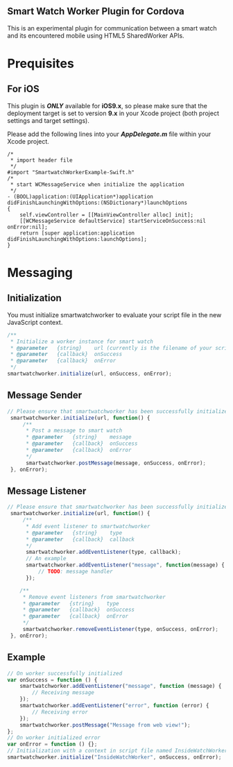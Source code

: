 Smart Watch Worker Plugin for Cordova
---
This is an experimental plugin for communication between a smart watch and its encountered mobile using HTML5 SharedWorker APIs.

# Prequisites

## For iOS
This plugin is ***ONLY*** available for **iOS9.x**, so please make sure that the deployment target is set to version **9.x** in your Xcode project (both project settings and target settings).

Please add the following lines into your ***AppDelegate.m*** file within your Xcode project.

``` objc 
/*
 * import header file
 */
#import "SmartwatchWorkerExample-Swift.h"
/*
 * start WCMessageService when initialize the application
 */
- (BOOL)application:(UIApplication*)application didFinishLaunchingWithOptions:(NSDictionary*)launchOptions
{
    self.viewController = [[MainViewController alloc] init];
    [[WCMessageService defaultService] startServiceOnSuccess:nil onError:nil];
    return [super application:application didFinishLaunchingWithOptions:launchOptions];
}
```

# Messaging

## Initialization

You must initialize smartwatchworker to evaluate your script file in the new JavaScript context.

``` javascript
/**
 * Initialize a worker instance for smart watch
 * @parameter   {string}    url (currently is the filename of your script, without a suffix)
 * @parameter   {callback}  onSuccess
 * @parameter   {callback}  onError
 */
smartwatchworker.initialize(url, onSuccess, onError);
```

## Message Sender

``` javascript
// Please ensure that smartwatchworker has been successfully initialized
 smartwatchworker.initialize(url, function() {
     /**
      * Post a message to smart watch
      * @parameter   {string}    message
      * @parameter   {callback}  onSuccess
      * @parameter   {callback}  onError
      */
      smartwatchworker.postMessage(message, onSuccess, onError);
 }, onError);
```

## Message Listener

``` javascript
// Please ensure that smartwatchworker has been successfully initialized
 smartwatchworker.initialize(url, function() {
     /**
      * Add event listener to smartwatchworker
      * @parameter   {string}    type
      * @parameter   {callback}  callback
      */
      smartwatchworker.addEventListener(type, callback);
      // An example
      smartwatchworker.addEventListener("message", function(message) {
          // TODO: message handler
      });

    /**
     * Remove event listeners from smartwatchworker
     * @parameter   {string}    type
     * @parameter   {callback}  onSuccess
     * @parameter   {callback}  onError
     */
     smartwatchworker.removeEventListener(type, onSuccess, onError);
 }, onError);
```

## Example

``` javascript
// On worker successfully initialized
var onSuccess = function () {
    smartwatchworker.addEventListener("message", function (message) {
        // Receiving message
    });
    smartwatchworker.addEventListener("error", function (error) {
        // Receiving error
    });
    smartwatchworker.postMessage("Message from web view!");
};
// On worker initialized error
var onError = function () {};
// Initialization with a context in script file named InsideWatchWorker.js
smartwatchworker.initialize("InsideWatchWorker", onSuccess, onError);
```